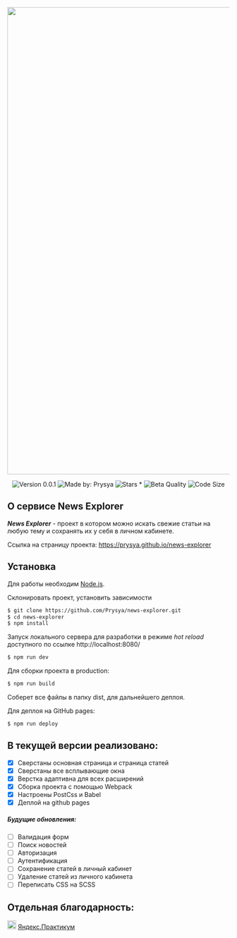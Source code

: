 <p align="center">
    <img src="https://res.cloudinary.com/prysya/image/upload/v1602105377/news-explorer-logo2_w9kncc.png" width="1060">
</p>
<p align="center">
    <img alt="Version 0.0.1" src="https://img.shields.io/github/package-json/v/prysya/news-explorer" />
    <img alt="Made by: Prysya" src="https://img.shields.io/badge/Made%20by-Prysya-blueviolet" />
    <img alt="Stars *" src="https://img.shields.io/github/stars/prysya/news-explorer" />
    <img alt="Beta Quality" src="https://img.shields.io/badge/Status-Beta-orange.svg" >
    <img alt="Code Size" src="https://img.shields.io/github/languages/code-size/prysya/news-explorer" >
</p>

## О сервисе News Explorer

**_News Explorer_** - проект в котором можно искать свежие статьи на любую тему и сохранять их у себя в личном кабинете.

Ссылка на страницу проекта: https://prysya.github.io/news-explorer

## Установка

Для работы необходим [Node.js](https://nodejs.org/).

Склонировать проект, установить зависимости 

```sh
$ git clone https://github.com/Prysya/news-explorer.git
$ cd news-explorer
$ npm install
```

Запуск локального сервера для разработки в режиме _hot reload_ доступного по ссылке http://localhost:8080/

```sh
$ npm run dev
```

Для сборки проекта в production:
```sh
$ npm run build
```
Соберет все файлы в папку dist, для дальнейшего деплоя.

Для деплоя на GitHub pages:
```sh
$ npm run deploy
```

## В текущей версии реализовано:

- [x] Сверстаны основная страница и страница статей
- [x] Сверстаны все всплывающие окна
- [x] Верстка адаптивна для всех расширений
- [x] Сборка проекта с помощью Webpack
- [x] Настроены PostCss и Babel
- [x] Деплой на github pages

##### Будущие обновления:

- [ ] Валидация форм
- [ ] Поиск новостей
- [ ] Авторизация
- [ ] Аутентификация
- [ ] Сохранение статей в личный кабинет
- [ ] Удаление статей из личного кабинета
- [ ] Переписать CSS на SCSS

## Отдельная благодарность:

<p display="flex">
<img src="https://yastatic.net/q/praktikum/v0.137.16-1594146818/static/favicon-32x32.png" width="20"> <a href="https://praktikum.yandex.ru/profile/web-developer/">Яндекс.Практикум</a>
</p>

